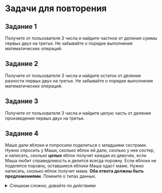 # Задачи для повторения

## Задание 1

Получите от пользователя 3 числа и найдите частное от деления суммы первых двух на третье. Не забывайте о порядке выполнения математических операций.

## Задание 2

Получите от пользователя 3 числа и найдите остаток от деления разности первых двух на третье. Не забывайте о порядке выполнения математических операций.

## Задание 3

Получите от пользователя 3 числа и найдите целую часть от деления произведения первых двух на третье.

## Задание 4

Маше дали яблоки и попросили поделиться с младшими сестрами. Нужно спросить у Маши, сколько яблок ей дали, сколько у нее сестер, и написать, сколько **целых** яблок получит каждая из девочек, если Маша любит справедливость и делится всегда поровну. Если яблоки не поделятся поровну, оставшиеся яблоки Маша одаст маме. Нужно написать, сколько яблок получит мама. **Оба ответа должны быть предложениями.** Помните о типах данных.

<details>
	<summary>
		<i>Слишком сложно, давайте по действиям</i>
	</summary>

	1. Первым делом нужно узнать, сколько Маше дали яблок и сколько у нее сестер. Это мы делать умеем.

	2. Второе действие - поделить яблоки поровну так, чтобы их не пришлось резать. Это действие - получение целочисленной части от деления. Для него есть отдельный оператор, найдите его в конспекте урока или в материале для повторения. Результат этого действия нужно записать в переменную.

	3. Третье действие - получить остаток от того же деления. Это делаем отдельной строчкой, специальным оператором (его тоже найдите в теории). Результат записываем в переменную.

	4. Четвертое действие - вывести ответы. Это две функции print(), в каждой из которых нужно "сложить" результат вычислений и часть предложения. Для этого результат выисления нужно привести к строковому типу данных, а потом оператором "+" сложить с остальной частью ответа.
</details>
